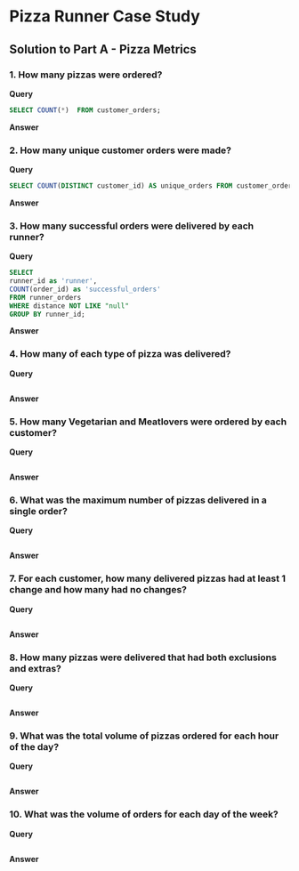 # Pizza Runner Case Study

## Solution to Part A - Pizza Metrics

### 1. How many pizzas were ordered?
**Query**
````sql
SELECT COUNT(*)  FROM customer_orders;
````
**Answer**

### 2. How many unique customer orders were made?
**Query**
````sql
SELECT COUNT(DISTINCT customer_id) AS unique_orders FROM customer_orders;
````
**Answer**

### 3. How many successful orders were delivered by each runner?
**Query**
````sql
SELECT 
runner_id as 'runner',
COUNT(order_id) as 'successful_orders'
FROM runner_orders
WHERE distance NOT LIKE "null"
GROUP BY runner_id;
````
**Answer**

### 4. How many of each type of pizza was delivered?
**Query**
````sql
````
**Answer**

### 5. How many Vegetarian and Meatlovers were ordered by each customer?
**Query**
````sql

````
**Answer**

### 6. What was the maximum number of pizzas delivered in a single order?
**Query**
````sql

````
**Answer**

### 7. For each customer, how many delivered pizzas had at least 1 change and how many had no changes?
**Query**
````sql

````
**Answer**

### 8. How many pizzas were delivered that had both exclusions and extras?
**Query**
````sql

````
**Answer**

### 9. What was the total volume of pizzas ordered for each hour of the day?
**Query**
````sql

````
**Answer**

### 10. What was the volume of orders for each day of the week?
**Query**
````sql

````
**Answer**

